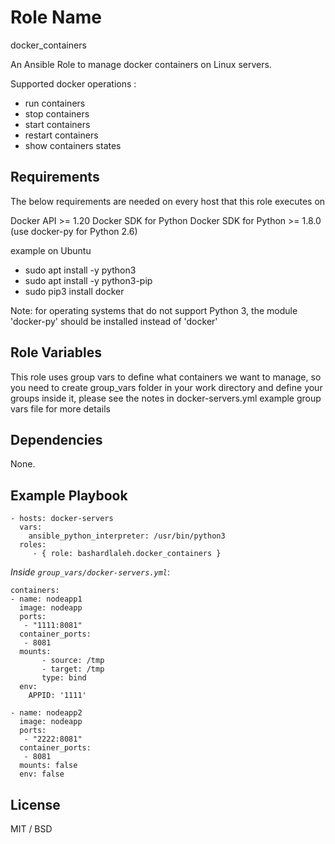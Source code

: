 Role Name
=========

docker_containers

An Ansible Role to manage docker containers on Linux servers. 

Supported docker operations : 

- run containers
- stop containers
- start containers
- restart containers
- show containers states

Requirements
------------

The below requirements are needed on every host that this role executes on

Docker API >= 1.20
Docker SDK for Python
Docker SDK for Python >= 1.8.0 (use docker-py for Python 2.6)

example on Ubuntu

- sudo apt install -y python3
- sudo apt install -y python3-pip
- sudo pip3 install docker

Note: for operating systems that do not support Python 3, the module 'docker-py' should be installed instead of 'docker'

Role Variables
--------------

This role uses group vars to define what containers we want to manage, so you need to create group_vars folder in your work directory and define your groups inside it, please see the notes in docker-servers.yml example group vars file for more details
 
Dependencies
------------

None.

Example Playbook
----------------

    - hosts: docker-servers
      vars:
        ansible_python_interpreter: /usr/bin/python3
      roles:
         - { role: bashardlaleh.docker_containers }

*Inside `group_vars/docker-servers.yml`*:

	containers:
	- name: nodeapp1
	  image: nodeapp
	  ports:
	   - "1111:8081"
	  container_ports:
	   - 8081
	  mounts: 
           - source: /tmp
           - target: /tmp
           type: bind
	  env:
	    APPID: '1111'

	- name: nodeapp2
	  image: nodeapp
	  ports:
	   - "2222:8081"
	  container_ports:
	   - 8081
	  mounts: false
	  env: false

License
-------

MIT / BSD
